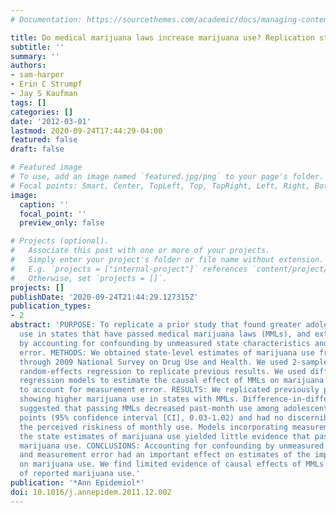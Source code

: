 ```yaml
---
# Documentation: https://sourcethemes.com/academic/docs/managing-content/

title: Do medical marijuana laws increase marijuana use? Replication study and extension
subtitle: ''
summary: ''
authors:
- sam-harper
- Erin C Strumpf
- Jay S Kaufman
tags: []
categories: []
date: '2012-03-01'
lastmod: 2020-09-24T17:44:29-04:00
featured: false
draft: false

# Featured image
# To use, add an image named `featured.jpg/png` to your page's folder.
# Focal points: Smart, Center, TopLeft, Top, TopRight, Left, Right, BottomLeft, Bottom, BottomRight.
image:
  caption: ''
  focal_point: ''
  preview_only: false

# Projects (optional).
#   Associate this post with one or more of your projects.
#   Simply enter your project's folder or file name without extension.
#   E.g. `projects = ["internal-project"]` references `content/project/deep-learning/index.md`.
#   Otherwise, set `projects = []`.
projects: []
publishDate: '2020-09-24T21:44:29.127315Z'
publication_types:
- 2
abstract: 'PURPOSE: To replicate a prior study that found greater adolescent marijuana
  use in states that have passed medical marijuana laws (MMLs), and extend this analysis
  by accounting for confounding by unmeasured state characteristics and measurement
  error. METHODS: We obtained state-level estimates of marijuana use from the 2002
  through 2009 National Survey on Drug Use and Health. We used 2-sample t-tests and
  random-effects regression to replicate previous results. We used difference-in-differences
  regression models to estimate the causal effect of MMLs on marijuana use, and simulations
  to account for measurement error. RESULTS: We replicated previously published results
  showing higher marijuana use in states with MMLs. Difference-in-differences estimates
  suggested that passing MMLs decreased past-month use among adolescents by 0.53 percentage
  points (95% confidence interval [CI], 0.03-1.02) and had no discernible effect on
  the perceived riskiness of monthly use. Models incorporating measurement error in
  the state estimates of marijuana use yielded little evidence that passing MMLs affects
  marijuana use. CONCLUSIONS: Accounting for confounding by unmeasured state characteristics
  and measurement error had an important effect on estimates of the impact of MMLs
  on marijuana use. We find limited evidence of causal effects of MMLs on measures
  of reported marijuana use.'
publication: '*Ann Epidemiol*'
doi: 10.1016/j.annepidem.2011.12.002
---
```


